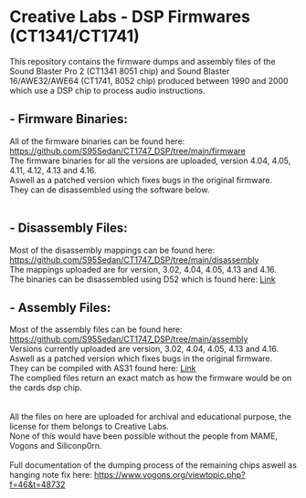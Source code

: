 # Creative Labs - DSP Firmwares (CT1341/CT1741)

This repository contains the firmware dumps and assembly files of the Sound Blaster Pro 2 (CT1341 8051 chip) and Sound Blaster 16/AWE32/AWE64 (CT1741, 8052 chip) produced between 1990 and 2000 which use a DSP chip to process audio instructions.

## - Firmware Binaries:<br>
All of the firmware binaries can be found here: https://github.com/S95Sedan/CT1747_DSP/tree/main/firmware<br>
The firmware binaries for all the versions are uploaded, version 4.04, 4.05, 4.11, 4.12, 4.13 and 4.16.<br>
Aswell as a patched version which fixes bugs in the original firmware.<br>
They can de disassembled using the software below.<br>
<br>
## - Disassembly Files:<br>
Most of the disassembly mappings can be found here: https://github.com/S95Sedan/CT1747_DSP/tree/main/disassembly<br>
The mappings uploaded are for version, 3.02, 4.04, 4.05, 4.13 and 4.16.<br>
The binaries can be disassembled using D52 which is found here: [Link](https://www.bipom.com/dis51.php)
<br>
## - Assembly Files:<br>
Most of the assembly files can be found here: https://github.com/S95Sedan/CT1747_DSP/tree/main/assembly<br>
Versions currently uploaded are version, 3.02, 4.04, 4.05, 4.13 and 4.16.<br>
Aswell as a patched version which fixes bugs in the original firmware.<br>
They can be compiled with AS31 found here: [Link](https://www.pjrc.com/tech/8051/)<br>
The complied files return an exact match as how the firmware would be on the cards dsp chip.<br>
<br>
<br>
All the files on here are uploaded for archival and educational purpose, the license for them belongs to Creative Labs.<br>
None of this would have been possible without the people from MAME, Vogons and Siliconp0rn.<br>
<br>
Full documentation of the dumping process of the remaining chips aswell as hanging note fix here: https://www.vogons.org/viewtopic.php?f=46&t=48732

